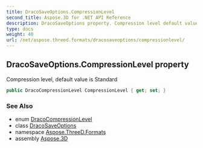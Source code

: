 ```yaml
---
title: DracoSaveOptions.CompressionLevel
second_title: Aspose.3D for .NET API Reference
description: DracoSaveOptions property. Compression level default value is Standard
type: docs
weight: 40
url: /net/aspose.threed.formats/dracosaveoptions/compressionlevel/
---
```

## DracoSaveOptions.CompressionLevel property

Compression level, default value is Standard

```csharp
public DracoCompressionLevel CompressionLevel { get; set; }
```

### See Also

* enum [DracoCompressionLevel](../../dracocompressionlevel/)
* class [DracoSaveOptions](../)
* namespace [Aspose.ThreeD.Formats](../../../aspose.threed.formats/)
* assembly [Aspose.3D](../../../)



